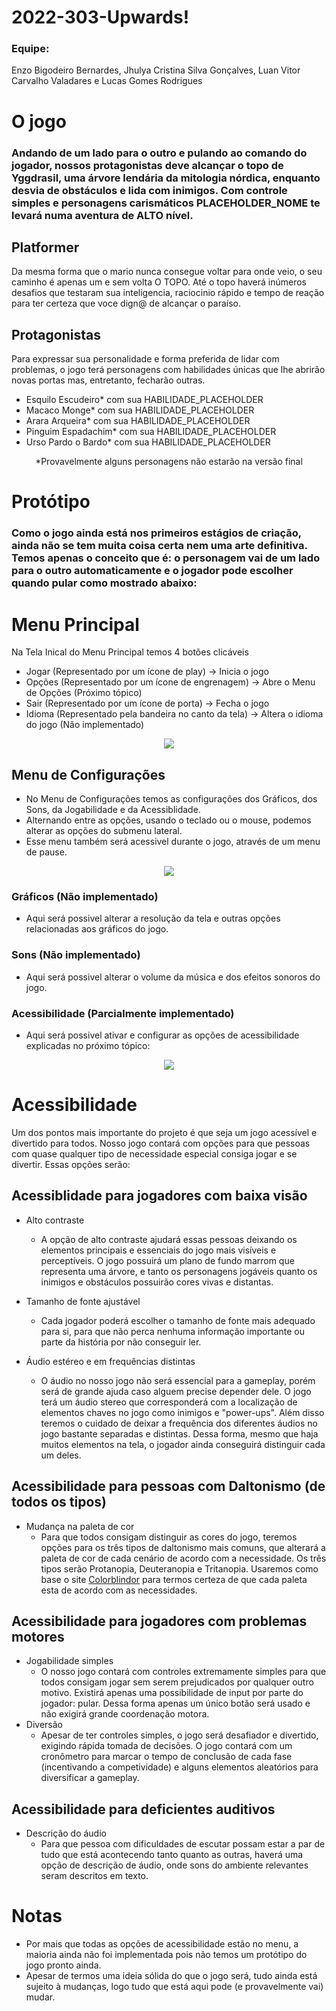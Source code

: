 # 2022-303-Upwards!

### Equipe:
<p>Enzo Bigodeiro Bernardes, Jhulya Cristina Silva Gonçalves, Luan Vitor Carvalho Valadares e Lucas Gomes Rodrigues</p>

# O jogo
### Andando de um lado para o outro e pulando ao comando do jogador, nossos protagonistas deve alcançar o topo de Yggdrasil, uma árvore lendária da mitologia nórdica, enquanto desvia de obstáculos e lida com inimigos. Com controle simples e personagens carismáticos PLACEHOLDER_NOME te levará numa aventura de ALTO nível.

## Platformer
Da mesma forma que o mario nunca consegue voltar para onde veio, o seu caminho é apenas um e sem volta O TOPO. Até o topo haverá inúmeros desafios que testaram sua inteligencia, raciocinio rápido e tempo de reação para ter certeza que voce dign@ de alcançar o paraíso.

## Protagonistas
Para expressar sua personalidade e forma preferida de lidar com problemas, o jogo terá personagens com habilidades únicas que lhe abrirão novas portas mas, entretanto, fecharão outras.
- Esquilo Escudeiro* com sua HABILIDADE_PLACEHOLDER
- Macaco Monge* com sua HABILIDADE_PLACEHOLDER
- Arara Arqueira* com sua HABILIDADE_PLACEHOLDER
- Pinguim Espadachim* com sua HABILIDADE_PLACEHOLDER
- Urso Pardo o Bardo* com sua HABILIDADE_PLACEHOLDER

<p align="center"> *Provavelmente alguns personagens não estarão na versão final </p>

# Protótipo
### Como o jogo ainda está nos primeiros estágios de criação, ainda não se tem muita coisa certa nem uma arte definitiva. Temos apenas o conceito que é: o personagem vai de um lado para o outro automaticamente e o jogador pode escolher quando pular como mostrado abaixo:

 # Menu Principal
Na Tela Inical do Menu Principal temos 4 botões clicáveis
- Jogar (Representado por um ícone de play) -> Inicia o jogo
- Opções (Representado por um ícone de engrenagem) -> Abre o Menu de Opções (Próximo tópico)
- Sair (Representado por um ícone de porta) -> Fecha o jogo
- Idioma (Representado pela bandeira no canto da tela) -> Altera o idioma do jogo (Não implementado)

<p align="center"><img src="https://github.com/TP-Coltec-UFMG/2022-303-NomeADefinir/blob/main/Imagens/menu1.png?raw=true"</p>

## Menu de Configurações
- No Menu de Configurações temos as configurações dos Gráficos, dos Sons, da Jogabilidade e da Acessiblidade.
- Alternando entre as opções, usando o teclado ou o mouse, podemos alterar as opções do submenu lateral.
- Esse menu também será acessivel durante o jogo, através de um menu de pause.
	
<p align="center"><img src="https://github.com/TP-Coltec-UFMG/2022-303-NomeADefinir/blob/main/Imagens/menu2.png?raw=true"></p>

### Gráficos (Não implementado)
- Aqui será possivel alterar a resolução da tela e outras opções relacionadas aos gráficos do jogo.

### Sons (Não implementado)
- Aqui será possivel alterar o volume da música e dos efeitos sonoros do jogo.

### Acessibilidade (Parcialmente implementado)
- Aqui será possivel ativar e configurar as opções de acessibilidade explicadas no próximo tópico:

<p align="center"><img src="https://github.com/TP-Coltec-UFMG/2022-303-NomeADefinir/blob/main/Imagens/menu3.png?raw=true"></p>

# Acessibilidade
Um dos pontos mais importante do projeto é que seja um jogo acessível e divertido para todos. Nosso jogo contará com opções para que pessoas com quase qualquer tipo de necessidade especial consiga jogar e se divertir. Essas opções serão:

## Acessiblidade para jogadores com baixa visão
- Alto contraste
	- A opção de alto contraste ajudará essas pessoas deixando os elementos principais e essenciais do jogo mais visíveis e perceptíveis. O jogo possuirá um plano de fundo marrom que representa uma árvore, e tanto os personagens jogáveis quanto os inimigos e obstáculos possuirão cores vivas e distantas. 
	
- Tamanho de fonte ajustável
  - Cada jogador poderá escolher o tamanho de fonte mais adequado para si, para que não perca nenhuma informação importante ou parte da história por não conseguir ler.

- Áudio estéreo e em frequências distintas
  - O áudio no nosso jogo não será essencial para a gameplay, porém será de grande ajuda caso alguem precise depender dele. O jogo terá um áudio stereo que corresponderá com a localização de elementos chaves no jogo como inimigos e "power-ups". Além disso teremos o cuidado de deixar a frequência dos diferentes áudios no jogo bastante separadas e distintas. Dessa forma, mesmo que haja muitos elementos na tela, o jogador ainda conseguirá distinguir cada um deles. 
  
## Acessibilidade para pessoas com Daltonismo (de todos os tipos)
- Mudança na paleta de cor
	- Para que todos consigam distinguir as cores do jogo, teremos opções para os três tipos de daltonismo mais comuns, que alterará a paleta de cor de cada cenário de acordo com a necessidade. Os três tipos serão Protanopia, Deuteranopia e Tritanopia. Usaremos como base o site [Colorblindor](https://www.color-blindness.com/coblis-color-blindness-simulator/) para termos certeza de que cada paleta esta de acordo com as necessidades.
  
## Acessibilidade para jogadores com problemas motores
- Jogabilidade simples
  - O nosso jogo contará com controles extremamente simples para que todos consigam jogar sem serem prejudicados por qualquer outro motivo. Existirá apenas uma possibilidade de input por parte do jogador: pular. Dessa forma apenas um único botão será usado e não exigirá grande coordenação motora.
- Diversão
  - Apesar de ter controles simples, o jogo será desafiador e divertido, exigindo rápida tomada de decisões. O jogo contará com um cronômetro para marcar o tempo de conclusão de cada fase (incentivando a competividade) e alguns elementos aleatórios para diversificar a gameplay.

## Acessibilidade para deficientes auditivos
- Descrição do áudio
  - Para que pessoa com dificuldades de escutar possam estar a par de tudo que está acontecendo tanto quanto as outras, haverá uma opção de descrição de áudio, onde sons do ambiente relevantes seram descritos em texto.
# Notas
- Por mais que todas as opções de acessibilidade estão no menu, a maioria ainda não foi implementada pois não temos um protótipo do jogo pronto ainda.
- Apesar de termos uma ideia sólida do que o jogo será, tudo ainda está sujeito à mudanças, logo tudo que está aqui pode (e provavelmente vai) mudar.
